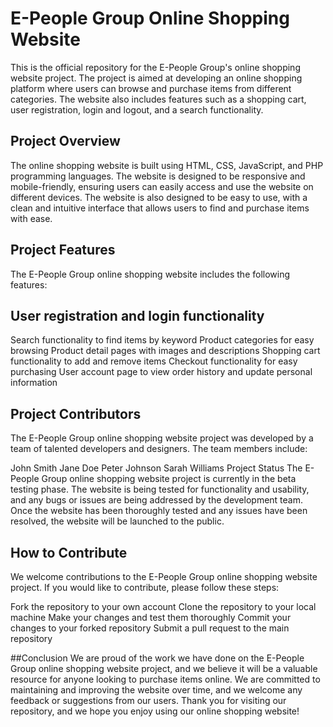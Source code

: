 # E-People Group Online Shopping Website
This is the official repository for the E-People Group's online shopping website project. The project is aimed at developing an online shopping platform where users can browse and purchase items from different categories. The website also includes features such as a shopping cart, user registration, login and logout, and a search functionality.

## Project Overview
The online shopping website is built using HTML, CSS, JavaScript, and PHP programming languages. The website is designed to be responsive and mobile-friendly, ensuring users can easily access and use the website on different devices. The website is also designed to be easy to use, with a clean and intuitive interface that allows users to find and purchase items with ease.

## Project Features
The E-People Group online shopping website includes the following features:

## User registration and login functionality
Search functionality to find items by keyword
Product categories for easy browsing
Product detail pages with images and descriptions
Shopping cart functionality to add and remove items
Checkout functionality for easy purchasing
User account page to view order history and update personal information

## Project Contributors
The E-People Group online shopping website project was developed by a team of talented developers and designers. The team members include:

John Smith
Jane Doe
Peter Johnson
Sarah Williams
Project Status
The E-People Group online shopping website project is currently in the beta testing phase. The website is being tested for functionality and usability, and any bugs or issues are being addressed by the development team. Once the website has been thoroughly tested and any issues have been resolved, the website will be launched to the public.

## How to Contribute
We welcome contributions to the E-People Group online shopping website project. If you would like to contribute, please follow these steps:

Fork the repository to your own account
Clone the repository to your local machine
Make your changes and test them thoroughly
Commit your changes to your forked repository
Submit a pull request to the main repository

##Conclusion
We are proud of the work we have done on the E-People Group online shopping website project, and we believe it will be a valuable resource for anyone looking to purchase items online. We are committed to maintaining and improving the website over time, and we welcome any feedback or suggestions from our users. Thank you for visiting our repository, and we hope you enjoy using our online shopping website!

